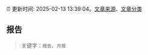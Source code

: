 :alarm_clock: 更新时间: 2025-02-13 13:39:04。[文章来源](/README.md)、[文章分类](/TAGS.md)

## 报告


> 关键字：`报告`、`月报`



